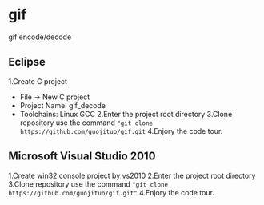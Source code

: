 # gif
gif encode/decode  


## Eclipse
1.Create C project
  * File -> New C project
  * Project Name: gif_decode
  * Toolchains: Linux GCC
2.Enter the project root directory
3.Clone repository use the command `"git clone https://github.com/guojituo/gif.git`
4.Enjory the code tour.

## Microsoft Visual Studio 2010
1.Create win32 console project by vs2010
2.Enter the project root directory
3.Clone repository use the command `"git clone https://github.com/guojituo/gif.git"`
4.Enjory the code tour.



 





